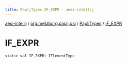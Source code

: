 ```yaml
---
title: PapljTypes.IF_EXPR - aesi-intellij
---
```


[aesi-intellij](../../index.html) / [org.metaborg.paplj.psi](../index.html) / [PapljTypes](index.html) / [IF_EXPR](.)

# IF_EXPR

`static val IF_EXPR: IElementType`